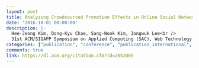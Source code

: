 ```yaml
---
layout: post
title: Analyzing Crowdsourced Promotion Effects in Online Social Networks
date: '2016-10-01 00:00:00'
description: |-
  Hee-Jeong Kim, Dong-Kyu Chae, Sang-Wook Kim, Jongwuk Lee<br />
  31st ACM/SIGAPP Symposium on Applied Computing (SAC), Web Technology (WT) Track, 2016
categories: ["publication", "conference", "publication_international", "conference_international"]
comments: true
link: https://dl.acm.org/citation.cfm?id=2852005
---
```

